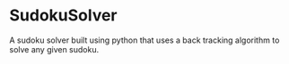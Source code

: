 # SudokuSolver
A sudoku solver built using python that uses a back tracking algorithm to solve any given sudoku.
